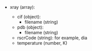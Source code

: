- xray (array<object>):
  - cif (object):
    - filename (string)
  - pdb (object):
    - filename (string)
  - rscrCode (string): for example, dia
  - temperature (number, K)
